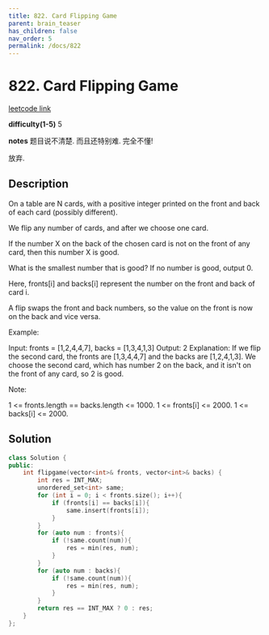 ```yaml
---
title: 822. Card Flipping Game
parent: brain_teaser
has_children: false
nav_order: 5
permalink: /docs/822
---
```

# 822. Card Flipping Game
[leetcode link](https://leetcode.com/problems/card-flipping-game/)

**difficulty(1-5)** 
5

**notes**
题目说不清楚.
而且还特别难.
完全不懂!

放弃.
## Description
On a table are N cards, with a positive integer printed on the front and back of each card (possibly different).

We flip any number of cards, and after we choose one card. 

If the number X on the back of the chosen card is not on the front of any card, then this number X is good.

What is the smallest number that is good?  If no number is good, output 0.

Here, fronts[i] and backs[i] represent the number on the front and back of card i. 

A flip swaps the front and back numbers, so the value on the front is now on the back and vice versa.

Example:

Input: fronts = [1,2,4,4,7], backs = [1,3,4,1,3]
Output: 2
Explanation: If we flip the second card, the fronts are [1,3,4,4,7] and the backs are [1,2,4,1,3].
We choose the second card, which has number 2 on the back, and it isn't on the front of any card, so 2 is good.
 

Note:

1 <= fronts.length == backs.length <= 1000.
1 <= fronts[i] <= 2000.
1 <= backs[i] <= 2000.

## Solution
```c++
class Solution {
public:
    int flipgame(vector<int>& fronts, vector<int>& backs) {
        int res = INT_MAX;
        unordered_set<int> same;
        for (int i = 0; i < fronts.size(); i++){
            if (fronts[i] == backs[i]){
                same.insert(fronts[i]);
            }
        }
        for (auto num : fronts){
            if (!same.count(num)){
                res = min(res, num);
            }
        }
        for (auto num : backs){
            if (!same.count(num)){
                res = min(res, num);
            }
        }
        return res == INT_MAX ? 0 : res;
    }
};
```

<!-- 
Blue label
{: .label .label-blue }

Stable
{: .label .label-green }

New release
{: .label .label-purple }

Coming soon
{: .label .label-yellow }

Deprecated
{: .label .label-red } -->
